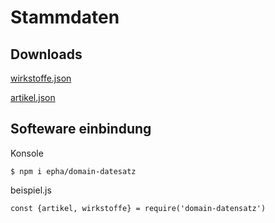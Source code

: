 # Stammdaten

## Downloads

<a href="data/wirkstoffe.json" download="wirkstoffe.json">wirkstoffe.json</a>

<a href="data/artikel.json" download="artikel.json">artikel.json</a>

## Softeware einbindung

Konsole

`$ npm i epha/domain-datesatz`

beispiel.js

`const {artikel, wirkstoffe} = require('domain-datensatz')`